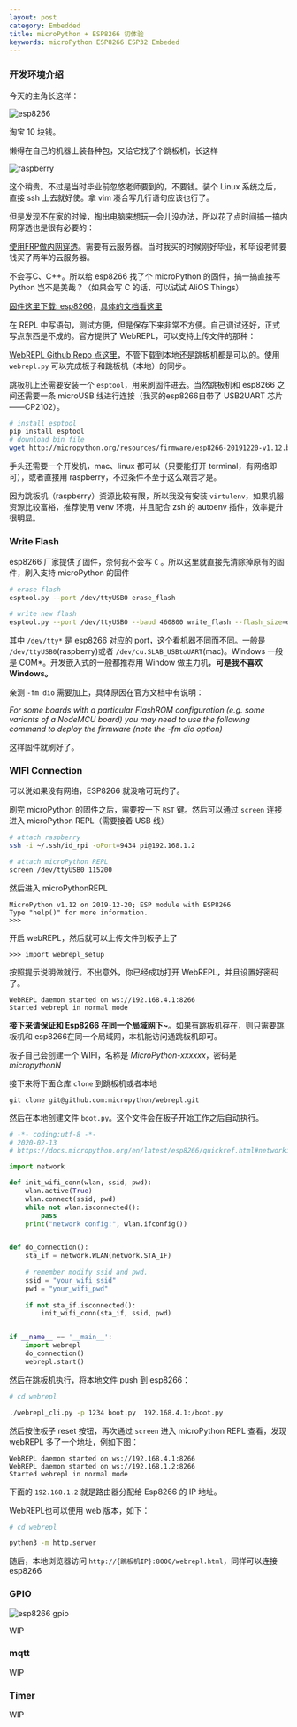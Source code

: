 ```yaml
---
layout: post
category: Embedded
title: microPython + ESP8266 初体验
keywords: microPython ESP8266 ESP32 Embeded
---
```

### 开发环境介绍

今天的主角长这样：

![esp8266](https://initial-1252263807.cos.ap-beijing.myqcloud.com/esp8266.jpeg)

淘宝 10 块钱。

懒得在自己的机器上装各种包，又给它找了个跳板机，长这样

![raspberry](https://initial-1252263807.cos.ap-beijing.myqcloud.com/raspberry.jpeg)

这个稍贵。不过是当时毕业前忽悠老师要到的，不要钱。装个 Linux 系统之后，直接 ssh 上去就好使。拿 vim 凑合写几行语句应该也行了。

但是发现不在家的时候，掏出电脑来想玩一会儿没办法，所以花了点时间搞一搞内网穿透也是很有必要的：

[使用FRP做内网穿透](https://raoul1996.github.io/2018/11/04/NAT-traversal.html)。需要有云服务器。当时我买的时候刚好毕业，和毕设老师要钱买了两年的云服务器。

不会写C、C++。所以给 esp8266 找了个 microPython 的固件，搞一搞直接写 Python 岂不是美哉？（如果会写 C 的话，可以试试 AliOS Things）

[固件这里下载: esp8266](http://micropython.org/download#esp8266)，[具体的文档看这里](https://docs.micropython.org/en/latest/esp8266/quickref.html)

在 REPL 中写语句，测试方便，但是保存下来非常不方便。自己调试还好，正式写点东西是不成的。官方提供了 WebREPL，可以支持上传文件的那种：

[WebREPL Github Repo 点这里](https://github.com/micropython/webrepl)，不管下载到本地还是跳板机都是可以的。使用 `webrepl.py` 可以完成板子和跳板机（本地）的同步。

跳板机上还需要安装一个 `esptool`，用来刷固件进去。当然跳板机和 esp8266 之间还需要一条 microUSB 线进行连接（我买的esp8266自带了 USB2UART 芯片——CP2102）。
 
```bash
# install esptool
pip install esptool
# download bin file
wget http://micropython.org/resources/firmware/esp8266-20191220-v1.12.bin
```

手头还需要一个开发机，mac、linux 都可以（只要能打开 terminal，有网络即可），或者直接用 raspberry，不过条件不至于这么艰苦才是。

因为跳板机（raspberry）资源比较有限，所以我没有安装 `virtulenv`，如果机器资源比较富裕，推荐使用 venv 环境，并且配合 zsh 的 autoenv 插件，效率提升很明显。

### Write Flash

esp8266 厂家提供了固件，奈何我不会写 `C` 。所以这里就直接先清除掉原有的固件，刷入支持 microPython 的固件

```bash
# erase flash
esptool.py --port /dev/ttyUSB0 erase_flash 

# write new flash
esptool.py --port /dev/ttyUSB0 --baud 460800 write_flash --flash_size=detect -fm dio 0 esp8266-20191220-v1.12.bin
```
其中 `/dev/tty*` 是 esp8266 对应的 port，这个看机器不同而不同。一般是 `/dev/ttyUSB0`(raspberry)或者 `/dev/cu.SLAB_USBtoUART`(mac)。Windows 一般是 COM\*。开发嵌入式的一般都推荐用 Window 做主力机，**可是我不喜欢 Windows。**

亲测 `-fm dio` 需要加上，具体原因在官方文档中有说明：

*For some boards with a particular FlashROM configuration (e.g. some variants of a NodeMCU board) you may need to use the following command to deploy the firmware (note the -fm dio option)*

这样固件就刷好了。

### WIFI Connection

可以说如果没有网络，ESP8266 就没啥可玩的了。

刷完 microPython 的固件之后，需要按一下 `RST` 键。然后可以通过 `screen` 连接进入 microPython REPL（需要接着 USB 线）

```bash
# attach raspberry
ssh -i ~/.ssh/id_rpi -oPort=9434 pi@192.168.1.2

# attach microPython REPL
screen /dev/ttyUSB0 115200
```
然后进入 microPythonREPL

```
MicroPython v1.12 on 2019-12-20; ESP module with ESP8266
Type "help()" for more information.
>>> 
```
开启 webREPL，然后就可以上传文件到板子上了

```
>>> import webrepl_setup
```

按照提示说明做就行。不出意外，你已经成功打开 WebREPL，并且设置好密码了。

```
WebREPL daemon started on ws://192.168.4.1:8266
Started webrepl in normal mode
```

**接下来请保证和 Esp8266 在同一个局域网下~**。如果有跳板机存在，则只需要跳板机和 esp8266在同一个局域网，本机能访问通跳板机即可。

板子自己会创建一个 WIFI，名称是 *MicroPython-xxxxxx*，密码是 *micropythonN*

接下来将下面仓库 `clone` 到跳板机或者本地

```
git clone git@github.com:micropython/webrepl.git
```
然后在本地创建文件 `boot.py`。这个文件会在板子开始工作之后自动执行。

```python
# -*- coding:utf-8 -*-
# 2020-02-13
# https://docs.micropython.org/en/latest/esp8266/quickref.html#networking

import network

def init_wifi_conn(wlan, ssid, pwd):
    wlan.active(True)
    wlan.connect(ssid, pwd)
    while not wlan.isconnected():
        pass
    print("network config:", wlan.ifconfig())


def do_connection():
    sta_if = network.WLAN(network.STA_IF)
    
    # remember modify ssid and pwd.
    ssid = "your_wifi_ssid"
    pwd = "your_wifi_pwd"
    
    if not sta_if.isconnected():
        init_wifi_conn(sta_if, ssid, pwd)


if __name__ == '__main__':
    import webrepl
    do_connection()
    webrepl.start()

```
然后在跳板机执行，将本地文件 push 到 esp8266：

```bash
# cd webrepl

./webrepl_cli.py -p 1234 boot.py  192.168.4.1:/boot.py 
```
然后按住板子 reset 按钮，再次通过 `screen` 进入 microPython REPL 查看，发现 webREPL 多了一个地址，例如下图：

```
WebREPL daemon started on ws://192.168.4.1:8266
WebREPL daemon started on ws://192.168.1.2:8266
Started webrepl in normal mode
```
下面的 `192.168.1.2` 就是路由器分配给 Esp8266 的 IP 地址。

WebREPL也可以使用 web 版本，如下：

```bash
# cd webrepl

python3 -m http.server

```
随后，本地浏览器访问 `http://{跳板机IP}:8000/webrepl.html`，同样可以连接 esp8266


### GPIO
![esp8266 gpio](https://initial-1252263807.cos.ap-beijing.myqcloud.com/esp8266_gpio.jpg)

WIP

### mqtt

WIP

### Timer

WIP

